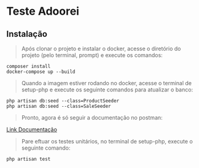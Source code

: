 # Teste Adoorei

## Instalação
> Após clonar o projeto e instalar o docker, acesse o diretório do projeto (pelo terminal, prompt) e execute os comandos:
```
composer install
docker-compose up --build
```

> Quando a imagem estiver rodando no docker, acesse o terminal de setup-php e execute os seguinte comandos para atualizar o banco:
```
php artisan db:seed --class=ProductSeeder
php artisan db:seed --class=SaleSeeder
```

> Pronto, agora é só seguir a documentação no postman:

[Link Documentação](https://www.postman.com/higorsovinski/workspace/testes/documentation/25334332-aee883e3-c947-4c63-acd3-24d63e2a9470)


> Pare eftuar os testes unitários, no terminal de setup-php, execute o seguinte comando:
```
php artisan test
```